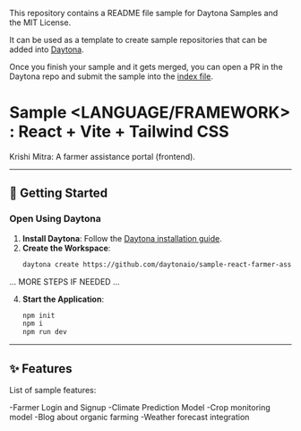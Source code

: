 This repository contains a README file sample for Daytona Samples and the MIT License.

It can be used as a template to create sample repositories that can be added into [Daytona](https://github.com/daytonaio/daytona).

Once you finish your sample and it gets merged, you can open a PR in the Daytona repo and submit the sample into the [index file](https://github.com/daytonaio/daytona/blob/main/hack/samples/index.json).

# Sample <LANGUAGE/FRAMEWORK> : React + Vite + Tailwind CSS

Krishi Mitra: A farmer assistance portal (frontend).

---

## 🚀 Getting Started  

### Open Using Daytona  

1. **Install Daytona**: Follow the [Daytona installation guide](https://www.daytona.io/docs/installation/installation/).  
2. **Create the Workspace**:  
   ```bash  
   daytona create https://github.com/daytonaio/sample-react-farmer-assistance 
   ```  

... MORE STEPS IF NEEDED ...

4. **Start the Application**:  
   ```bash  
   npm init
   npm i
   npm run dev
   ```  
   

---

## ✨ Features  

List of sample features:

-Farmer Login and Signup
-Climate Prediction Model
-Crop monitoring model
-Blog about organic farming
-Weather forecast integration